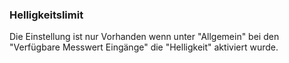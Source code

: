 ﻿### Helligkeitslimit

Die Einstellung ist nur Vorhanden wenn unter "Allgemein" bei den "Verfügbare Messwert Eingänge" die "Helligkeit" aktiviert wurde.


